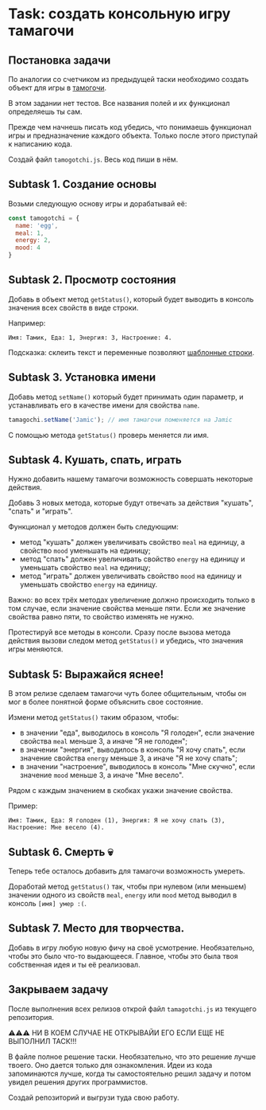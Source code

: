 # Task: создать консольную игру тамагочи

## Постановка задачи

По аналогии со счетчиком из предыдущей таски необходимо создать объект для игры в [тамогочи](https://ru.wikipedia.org/wiki/%D0%A2%D0%B0%D0%BC%D0%B0%D0%B3%D0%BE%D1%87%D0%B8).

В этом задании нет тестов. Все названия полей и их функционал определяешь ты сам.

Прежде чем начнешь писать код убедись, что понимаешь функционал игры и предназначение каждого объекта. Только после этого приступай к написанию кода.

Создай файл `tamogotchi.js`. Весь код пиши в нём.

## Subtask 1. Создание основы

Возьми следующую основу игры и дорабатывай её:

```javascript
const tamogotchi = {
  name: 'egg',
  meal: 1,
  energy: 2,
  mood: 4
}
```

## Subtask 2. Просмотр состояния

Добавь в объект метод `getStatus()`, который будет выводить в консоль значения всех свойств в виде строки. 

Например:

```
Имя: Тамик, Еда: 1, Энергия: 3, Настроение: 4.
```

Подсказка: склеить текст и переменные позволяют [шаблонные строки](https://doka.guide/js/template-strings/).

## Subtask 3. Установка имени

Добавь метод `setName()` который будет принимать один параметр, и устанавливать его в качестве имени для свойства `name`.

```js
tamagochi.setName('Jamic'); // имя тамагочи поменяется на Jamic
```

С помощью метода `getStatus()` проверь меняется ли имя.

## Subtask 4. Кушать, спать, играть

Нужно добавить нашему тамагочи возможность совершать некоторые действия. 

Добавь 3 новых метода, которые будут отвечать за действия "кушать", "спать" и "играть". 

Функционал у методов должен быть следующим:
 - метод "кушать" должен увеличивать свойство `meal` на единицу, а свойство `mood` уменьшать на единицу;
 - метод "спать" должен увеличивать свойство `energy` на единицу и уменьшать свойство `meal` на единицу;
 - метод "играть" должен увеличивать свойство `mood` на единицу и уменьшать свойство `energy` на единицу.

Важно: во всех трёх методах увеличение должно происходить только в том случае, если значение свойства меньше пяти. Если же значение свойства равно пяти, то свойство изменять не нужно.

Протестируй все методы в консоли. Сразу после вызова метода действия вызови следом метод `getStatus()` и убедись, что значения игры меняются.

## Subtask 5: Выражайся яснее!

В этом релизе сделаем тамагочи чуть более общительным, чтобы он мог в более понятной форме объяснить свое состояние.

Измени метод `getStatus()` таким образом, чтобы:

- в значении "еда", выводилось в консоль "Я голоден", если значение свойства `meal` меньше 3, а иначе "Я не голоден";
- в значении "энергия", выводилось в консоль "Я хочу спать", если значение свойства `energy` меньше 3, а иначе "Я не хочу спать";
- в значении "настроение", выводилось в консоль "Мне скучно", если значение `mood` меньше 3, а иначе "Мне весело".

Рядом с каждым значением в скобках укажи значение свойства. 

Пример:

```
Имя: Тамик, Еда: Я голоден (1), Энергия: Я не хочу спать (3), Настроение: Мне весело (4).
```
## Subtask 6. Смерть 💀

Теперь тебе осталось добавить для тамагочи возможность умереть. 

Доработай метод `getStatus()` так, чтобы при нулевом (или меньшем) значении одного из свойств `meal`, `energy` или `mood` метод выводил в консоль `[имя] умер :(`.

## Subtask 7. Место для творчества.

Добавь в игру любую новую фичу на своё усмотрение. Необязательно, чтобы это было что-то выдающееся. Главное, чтобы это была твоя собственная идея и ты её реализовал.

## Закрываем задачу  

После выполнения всех релизов открой файл `tamagotchi.js` из текущего репозитория.

⚠️⚠️⚠️ НИ В КОЕМ СЛУЧАЕ НЕ ОТКРЫВАЙИ ЕГО ЕСЛИ ЕЩЕ НЕ ВЫПОЛНИЛ ТАСК!!!

В файле полное решение таски. Необязательно, что это решение лучше твоего. Оно дается только для ознакомления. Идеи из кода запоминаются лучше, когда ты самостоятельно решил задачу и потом увидел решения других программистов.

Создай репозиторий и выгрузи туда свою работу.
